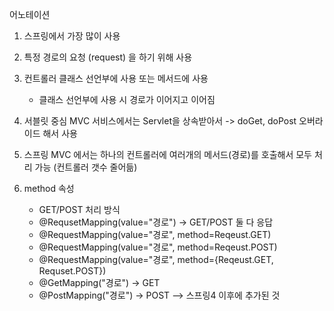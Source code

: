 어노테이션
1. 스프링에서 가장 많이 사용
2. 특정 경로의 요청 (request) 을 하기 위해 사용
3. 컨트롤러 클래스 선언부에 사용 또는 메서드에 사용
	- 클래스 선언부에 사용 시 경로가 이어지고 이어짐

4. 서블릿 중심 MVC 서비스에서는 Servlet을 상속받아서 -> doGet, doPost 오버라이드 해서 사용
5. 스프링 MVC 에서는 하나의 컨트롤러에 여러개의 메서드(경로)를 호출해서 모두 처리 가능 (컨트롤러 갯수 줄어듦)
6. method 속성
	- GET/POST 처리 방식
	- @RequsetMapping(value="경로") -> GET/POST 둘 다 응답
	- @RequestMapping(value="경로", method=Reqeust.GET)
	- @RequestMapping(value="경로", method=Reqeust.POST)
	- @RequestMapping(value="경로", method={Reqeust.GET, Requset.POST})
	- @GetMapping("경로") -> GET
	- @PostMapping("경로") -> POST --> 스프링4 이후에 추가된 것
